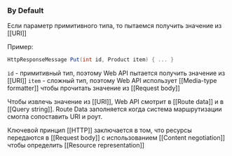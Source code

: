 ### By Default
Если параметр примитивного типа, то пытаемся получить значение из [[URI]]

Пример:
```csharp
HttpResponseMessage Put(int id, Product item) { ... }
```

`id` - примитивный тип, поэтому Web API пытается получить значение из [[URI]]
`item` - сложный тип, поэтому Web API использует [[Media-type formatter]] чтобы прочитать значение из [[Request body]]

Чтобы извлечь значение из [[URI]], Web API смотрит в [[Route data]] и в [[Query string]]. Route Data заполняется когда система маршрутизации смогла сопоставить URI и роут.

Ключевой принцип [[HTTP]] заключается в том, что ресурсы передаются в [[Request body]] с использованием [[Content negotiation]] чтобы определить [[Resource representation]]